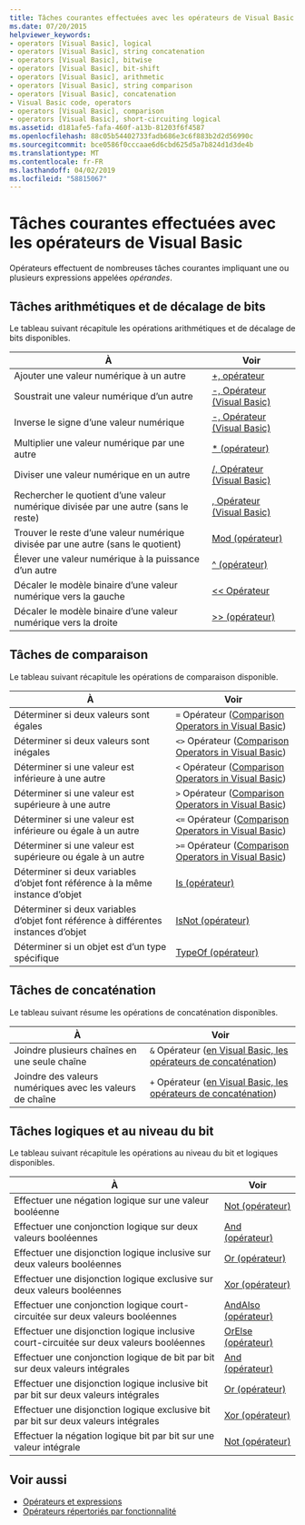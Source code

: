 ```yaml
---
title: Tâches courantes effectuées avec les opérateurs de Visual Basic
ms.date: 07/20/2015
helpviewer_keywords:
- operators [Visual Basic], logical
- operators [Visual Basic], string concatenation
- operators [Visual Basic], bitwise
- operators [Visual Basic], bit-shift
- operators [Visual Basic], arithmetic
- operators [Visual Basic], string comparison
- operators [Visual Basic], concatenation
- Visual Basic code, operators
- operators [Visual Basic], comparison
- operators [Visual Basic], short-circuiting logical
ms.assetid: d181afe5-fafa-460f-a13b-81203f6f4587
ms.openlocfilehash: 88c05b54402733fadb686e3c6f883b2d2d56990c
ms.sourcegitcommit: bce0586f0cccaae6d6cbd625d5a7b824d1d3de4b
ms.translationtype: MT
ms.contentlocale: fr-FR
ms.lasthandoff: 04/02/2019
ms.locfileid: "58815067"
---
```

# <a name="common-tasks-performed-with-visual-basic-operators"></a>Tâches courantes effectuées avec les opérateurs de Visual Basic
Opérateurs effectuent de nombreuses tâches courantes impliquant une ou plusieurs expressions appelées *opérandes*.  
  
## <a name="arithmetic-and-bit-shift-tasks"></a>Tâches arithmétiques et de décalage de bits  
 Le tableau suivant récapitule les opérations arithmétiques et de décalage de bits disponibles.  
  
|À|Voir|  
|---|---|  
|Ajouter une valeur numérique à un autre|[+, opérateur](../../../../visual-basic/language-reference/operators/addition-operator.md)|  
|Soustrait une valeur numérique d’un autre|[-, Opérateur (Visual Basic)](../../../../visual-basic/language-reference/operators/subtraction-operator.md)|  
|Inverse le signe d’une valeur numérique|[-, Opérateur (Visual Basic)](../../../../visual-basic/language-reference/operators/subtraction-operator.md)|  
|Multiplier une valeur numérique par une autre|[* (opérateur)](../../../../visual-basic/language-reference/operators/multiplication-operator.md)|  
|Diviser une valeur numérique en un autre|[/, Opérateur (Visual Basic)](../../../../visual-basic/language-reference/operators/floating-point-division-operator.md)|  
|Rechercher le quotient d’une valeur numérique divisée par une autre (sans le reste)|[\, Opérateur (Visual Basic)](../../../../visual-basic/language-reference/operators/integer-division-operator.md)|  
|Trouver le reste d’une valeur numérique divisée par une autre (sans le quotient)|[Mod (opérateur)](../../../../visual-basic/language-reference/operators/mod-operator.md)|  
|Élever une valeur numérique à la puissance d’un autre|[^ (opérateur)](../../../../visual-basic/language-reference/operators/exponentiation-operator.md)|  
|Décaler le modèle binaire d’une valeur numérique vers la gauche|[<\< Opérateur](../../../../visual-basic/language-reference/operators/left-shift-operator.md)|  
|Décaler le modèle binaire d’une valeur numérique vers la droite|[>> (opérateur)](../../../../visual-basic/language-reference/operators/right-shift-operator.md)|  
  
## <a name="comparison-tasks"></a>Tâches de comparaison  
 Le tableau suivant récapitule les opérations de comparaison disponible.  
  
|À|Voir|  
|---|---|  
|Déterminer si deux valeurs sont égales|`=` Opérateur ([Comparison Operators in Visual Basic](../../../../visual-basic/programming-guide/language-features/operators-and-expressions/comparison-operators.md))|  
|Déterminer si deux valeurs sont inégales|`<>` Opérateur ([Comparison Operators in Visual Basic](../../../../visual-basic/programming-guide/language-features/operators-and-expressions/comparison-operators.md))|  
|Déterminer si une valeur est inférieure à une autre|`<` Opérateur ([Comparison Operators in Visual Basic](../../../../visual-basic/programming-guide/language-features/operators-and-expressions/comparison-operators.md))|  
|Déterminer si une valeur est supérieure à une autre|`>` Opérateur ([Comparison Operators in Visual Basic](../../../../visual-basic/programming-guide/language-features/operators-and-expressions/comparison-operators.md))|  
|Déterminer si une valeur est inférieure ou égale à un autre|`<=` Opérateur ([Comparison Operators in Visual Basic](../../../../visual-basic/programming-guide/language-features/operators-and-expressions/comparison-operators.md))|  
|Déterminer si une valeur est supérieure ou égale à un autre|`>=` Opérateur ([Comparison Operators in Visual Basic](../../../../visual-basic/programming-guide/language-features/operators-and-expressions/comparison-operators.md))|  
|Déterminer si deux variables d’objet font référence à la même instance d’objet|[Is (opérateur)](../../../../visual-basic/language-reference/operators/is-operator.md)|  
|Déterminer si deux variables d’objet font référence à différentes instances d’objet|[IsNot (opérateur)](../../../../visual-basic/language-reference/operators/isnot-operator.md)|  
|Déterminer si un objet est d’un type spécifique|[TypeOf (opérateur)](../../../../visual-basic/language-reference/operators/typeof-operator.md)|  
  
## <a name="concatenation-tasks"></a>Tâches de concaténation  
 Le tableau suivant résume les opérations de concaténation disponibles.  
  
|À|Voir|  
|---|---|  
|Joindre plusieurs chaînes en une seule chaîne|`&` Opérateur ([en Visual Basic, les opérateurs de concaténation](../../../../visual-basic/programming-guide/language-features/operators-and-expressions/concatenation-operators.md))|  
|Joindre des valeurs numériques avec les valeurs de chaîne|`+` Opérateur ([en Visual Basic, les opérateurs de concaténation](../../../../visual-basic/programming-guide/language-features/operators-and-expressions/concatenation-operators.md))|  
  
## <a name="logical-and-bitwise-tasks"></a>Tâches logiques et au niveau du bit  
 Le tableau suivant récapitule les opérations au niveau du bit et logiques disponibles.  
  
|À|Voir|  
|---|---|  
|Effectuer une négation logique sur une valeur booléenne|[Not (opérateur)](../../../../visual-basic/language-reference/operators/not-operator.md)|  
|Effectuer une conjonction logique sur deux valeurs booléennes|[And (opérateur)](../../../../visual-basic/language-reference/operators/and-operator.md)|  
|Effectuer une disjonction logique inclusive sur deux valeurs booléennes|[Or (opérateur)](../../../../visual-basic/language-reference/operators/or-operator.md)|  
|Effectuer une disjonction logique exclusive sur deux valeurs booléennes|[Xor (opérateur)](../../../../visual-basic/language-reference/operators/xor-operator.md)|  
|Effectuer une conjonction logique court-circuitée sur deux valeurs booléennes|[AndAlso (opérateur)](../../../../visual-basic/language-reference/operators/andalso-operator.md)|  
|Effectuer une disjonction logique inclusive court-circuitée sur deux valeurs booléennes|[OrElse (opérateur)](../../../../visual-basic/language-reference/operators/orelse-operator.md)|  
|Effectuer une conjonction logique de bit par bit sur deux valeurs intégrales|[And (opérateur)](../../../../visual-basic/language-reference/operators/and-operator.md)|  
|Effectuer une disjonction logique inclusive bit par bit sur deux valeurs intégrales|[Or (opérateur)](../../../../visual-basic/language-reference/operators/or-operator.md)|  
|Effectuer une disjonction logique exclusive bit par bit sur deux valeurs intégrales|[Xor (opérateur)](../../../../visual-basic/language-reference/operators/xor-operator.md)|  
|Effectuer la négation logique bit par bit sur une valeur intégrale|[Not (opérateur)](../../../../visual-basic/language-reference/operators/not-operator.md)|  
  
## <a name="see-also"></a>Voir aussi

- [Opérateurs et expressions](../../../../visual-basic/programming-guide/language-features/operators-and-expressions/index.md)
- [Opérateurs répertoriés par fonctionnalité](../../../../visual-basic/language-reference/operators/operators-listed-by-functionality.md)
